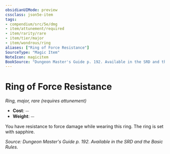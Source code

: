 ```yaml
---
obsidianUIMode: preview
cssclass: json5e-item
tags:
- compendium/src/5e/dmg
- item/attunement/required
- item/rarity/rare
- item/tier/major
- item/wondrous/ring
aliases: ["Ring of Force Resistance"]
SourceType: "Magic Item"
NoteIcon: magicitem
BookSource: "Dungeon Master's Guide p. 192. Available in the SRD and the Basic Rules."
---
```

# Ring of Force Resistance
*Ring, major, rare (requires attunement)*  

- **Cost**: ⏤
- **Weight**: ⏤

You have resistance to force damage while wearing this ring. The ring is set with sapphire.

*Source: Dungeon Master's Guide p. 192. Available in the SRD and the Basic Rules.*